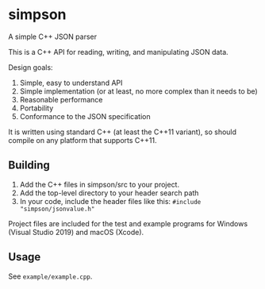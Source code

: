 # simpson
A simple C++ JSON parser

This is a C++ API for reading, writing, and manipulating JSON data.

Design goals:
1. Simple, easy to understand API
1. Simple implementation (or at least, no more complex than it needs to be)
1. Reasonable performance
1. Portability
1. Conformance to the JSON specification

It is written using standard C++ (at least the C++11 variant), so should compile on any platform that supports C++11.

## Building

1. Add the C++ files in simpson/src to your project.
1. Add the top-level directory to your header search path
1. In your code, include the header files like this:
`#include "simpson/jsonvalue.h"`

Project files are included for the test and example programs for Windows (Visual Studio 2019) and macOS (Xcode).

## Usage
See `example/example.cpp`.
